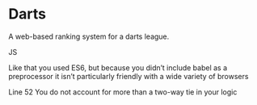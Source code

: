 # Darts
A web-based ranking system for a darts league.

JS

Like that you used ES6, but because you didn’t include babel as a preprocessor it isn’t particularly friendly with a wide variety of browsers

Line 52 You do not account for more than a two-way tie in your logic

